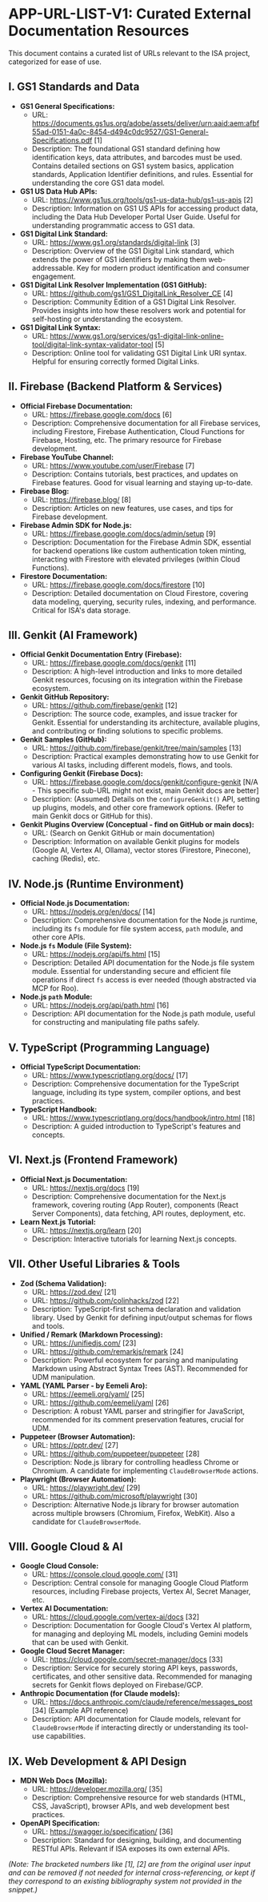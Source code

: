 # APP-URL-LIST-V1: Curated External Documentation Resources

This document contains a curated list of URLs relevant to the ISA project, categorized for ease of use.

## I. GS1 Standards and Data

*   **GS1 General Specifications:**
    *   URL: https://documents.gs1us.org/adobe/assets/deliver/urn:aaid:aem:afbf55ad-0151-4a0c-8454-d494c0dc9527/GS1-General-Specifications.pdf [1]
    *   Description: The foundational GS1 standard defining how identification keys, data attributes, and barcodes must be used. Contains detailed sections on GS1 system basics, application standards, Application Identifier definitions, and rules. Essential for understanding the core GS1 data model.
*   **GS1 US Data Hub APIs:**
    *   URL: https://www.gs1us.org/tools/gs1-us-data-hub/gs1-us-apis [2]
    *   Description: Information on GS1 US APIs for accessing product data, including the Data Hub Developer Portal User Guide. Useful for understanding programmatic access to GS1 data.
*   **GS1 Digital Link Standard:**
    *   URL: https://www.gs1.org/standards/digital-link [3]
    *   Description: Overview of the GS1 Digital Link standard, which extends the power of GS1 identifiers by making them web-addressable. Key for modern product identification and consumer engagement.
*   **GS1 Digital Link Resolver Implementation (GS1 GitHub):**
    *   URL: https://github.com/gs1/GS1_DigitalLink_Resolver_CE [4]
    *   Description: Community Edition of a GS1 Digital Link Resolver. Provides insights into how these resolvers work and potential for self-hosting or understanding the ecosystem.
*   **GS1 Digital Link Syntax:**
    *   URL: https://www.gs1.org/services/gs1-digital-link-online-tool/digital-link-syntax-validator-tool [5]
    *   Description: Online tool for validating GS1 Digital Link URI syntax. Helpful for ensuring correctly formed Digital Links.

## II. Firebase (Backend Platform & Services)

*   **Official Firebase Documentation:**
    *   URL: https://firebase.google.com/docs [6]
    *   Description: Comprehensive documentation for all Firebase services, including Firestore, Firebase Authentication, Cloud Functions for Firebase, Hosting, etc. The primary resource for Firebase development.
*   **Firebase YouTube Channel:**
    *   URL: https://www.youtube.com/user/Firebase [7]
    *   Description: Contains tutorials, best practices, and updates on Firebase features. Good for visual learning and staying up-to-date.
*   **Firebase Blog:**
    *   URL: https://firebase.blog/ [8]
    *   Description: Articles on new features, use cases, and tips for Firebase development.
*   **Firebase Admin SDK for Node.js:**
    *   URL: https://firebase.google.com/docs/admin/setup [9]
    *   Description: Documentation for the Firebase Admin SDK, essential for backend operations like custom authentication token minting, interacting with Firestore with elevated privileges (within Cloud Functions).
*   **Firestore Documentation:**
    *   URL: https://firebase.google.com/docs/firestore [10]
    *   Description: Detailed documentation on Cloud Firestore, covering data modeling, querying, security rules, indexing, and performance. Critical for ISA's data storage.

## III. Genkit (AI Framework)

*   **Official Genkit Documentation Entry (Firebase):**
    *   URL: https://firebase.google.com/docs/genkit [11]
    *   Description: A high-level introduction and links to more detailed Genkit resources, focusing on its integration within the Firebase ecosystem.
*   **Genkit GitHub Repository:**
    *   URL: https://github.com/firebase/genkit [12]
    *   Description: The source code, examples, and issue tracker for Genkit. Essential for understanding its architecture, available plugins, and contributing or finding solutions to specific problems.
*   **Genkit Samples (GitHub):**
    *   URL: https://github.com/firebase/genkit/tree/main/samples [13]
    *   Description: Practical examples demonstrating how to use Genkit for various AI tasks, including different models, flows, and tools.
*   **Configuring Genkit (Firebase Docs):**
    *   URL: https://firebase.google.com/docs/genkit/configure-genkit [N/A - This specific sub-URL might not exist, main Genkit docs are better]
    *   Description: (Assumed) Details on the `configureGenkit()` API, setting up plugins, models, and other core framework options. (Refer to main Genkit docs or GitHub for this).
*   **Genkit Plugins Overview (Conceptual - find on GitHub or main docs):**
    *   URL: (Search on Genkit GitHub or main documentation)
    *   Description: Information on available Genkit plugins for models (Google AI, Vertex AI, Ollama), vector stores (Firestore, Pinecone), caching (Redis), etc.

## IV. Node.js (Runtime Environment)

*   **Official Node.js Documentation:**
    *   URL: https://nodejs.org/en/docs/ [14]
    *   Description: Comprehensive documentation for the Node.js runtime, including its `fs` module for file system access, `path` module, and other core APIs.
*   **Node.js `fs` Module (File System):**
    *   URL: https://nodejs.org/api/fs.html [15]
    *   Description: Detailed API documentation for the Node.js file system module. Essential for understanding secure and efficient file operations if direct `fs` access is ever needed (though abstracted via MCP for Roo).
*   **Node.js `path` Module:**
    *   URL: https://nodejs.org/api/path.html [16]
    *   Description: API documentation for the Node.js path module, useful for constructing and manipulating file paths safely.

## V. TypeScript (Programming Language)

*   **Official TypeScript Documentation:**
    *   URL: https://www.typescriptlang.org/docs/ [17]
    *   Description: Comprehensive documentation for the TypeScript language, including its type system, compiler options, and best practices.
*   **TypeScript Handbook:**
    *   URL: https://www.typescriptlang.org/docs/handbook/intro.html [18]
    *   Description: A guided introduction to TypeScript's features and concepts.

## VI. Next.js (Frontend Framework)

*   **Official Next.js Documentation:**
    *   URL: https://nextjs.org/docs [19]
    *   Description: Comprehensive documentation for the Next.js framework, covering routing (App Router), components (React Server Components), data fetching, API routes, deployment, etc.
*   **Learn Next.js Tutorial:**
    *   URL: https://nextjs.org/learn [20]
    *   Description: Interactive tutorials for learning Next.js concepts.

## VII. Other Useful Libraries & Tools

*   **Zod (Schema Validation):**
    *   URL: https://zod.dev/ [21]
    *   URL: https://github.com/colinhacks/zod [22]
    *   Description: TypeScript-first schema declaration and validation library. Used by Genkit for defining input/output schemas for flows and tools.
*   **Unified / Remark (Markdown Processing):**
    *   URL: https://unifiedjs.com/ [23]
    *   URL: https://github.com/remarkjs/remark [24]
    *   Description: Powerful ecosystem for parsing and manipulating Markdown using Abstract Syntax Trees (AST). Recommended for UDM manipulation.
*   **YAML (YAML Parser - by Eemeli Aro):**
    *   URL: https://eemeli.org/yaml/ [25]
    *   URL: https://github.com/eemeli/yaml [26]
    *   Description: A robust YAML parser and stringifier for JavaScript, recommended for its comment preservation features, crucial for UDM.
*   **Puppeteer (Browser Automation):**
    *   URL: https://pptr.dev/ [27]
    *   URL: https://github.com/puppeteer/puppeteer [28]
    *   Description: Node.js library for controlling headless Chrome or Chromium. A candidate for implementing `ClaudeBrowserMode` actions.
*   **Playwright (Browser Automation):**
    *   URL: https://playwright.dev/ [29]
    *   URL: https://github.com/microsoft/playwright [30]
    *   Description: Alternative Node.js library for browser automation across multiple browsers (Chromium, Firefox, WebKit). Also a candidate for `ClaudeBrowserMode`.

## VIII. Google Cloud & AI

*   **Google Cloud Console:**
    *   URL: https://console.cloud.google.com/ [31]
    *   Description: Central console for managing Google Cloud Platform resources, including Firebase projects, Vertex AI, Secret Manager, etc.
*   **Vertex AI Documentation:**
    *   URL: https://cloud.google.com/vertex-ai/docs [32]
    *   Description: Documentation for Google Cloud's Vertex AI platform, for managing and deploying ML models, including Gemini models that can be used with Genkit.
*   **Google Cloud Secret Manager:**
    *   URL: https://cloud.google.com/secret-manager/docs [33]
    *   Description: Service for securely storing API keys, passwords, certificates, and other sensitive data. Recommended for managing secrets for Genkit flows deployed on Firebase/GCP.
*   **Anthropic Documentation (for Claude models):**
    *   URL: https://docs.anthropic.com/claude/reference/messages_post [34] (Example API reference)
    *   Description: API documentation for Claude models, relevant for `ClaudeBrowserMode` if interacting directly or understanding its tool-use capabilities.

## IX. Web Development & API Design

*   **MDN Web Docs (Mozilla):**
    *   URL: https://developer.mozilla.org/ [35]
    *   Description: Comprehensive resource for web standards (HTML, CSS, JavaScript), browser APIs, and web development best practices.
*   **OpenAPI Specification:**
    *   URL: https://swagger.io/specification/ [36]
    *   Description: Standard for designing, building, and documenting RESTful APIs. Relevant if ISA exposes its own external APIs.

*(Note: The bracketed numbers like [1], [2] are from the original user input and can be removed if not needed for internal cross-referencing, or kept if they correspond to an existing bibliography system not provided in the snippet.)*
